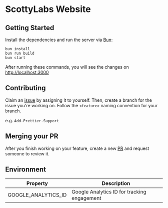 # ScottyLabs Website

## Getting Started

Install the dependencies and run the server via [Bun](https://bun.sh):

```
bun install
bun run build
bun start
```

After running these commands, you will see the changes on [http://localhost:3000](http://localhost:3000/)

## Contributing

Claim an [issue](https://github.com/ScottyLabs/web/issues) by assigning it to yourself. Then, create a branch for the issue you're working on. Follow the `<feature>` naming convention for your branch.

e.g. `Add-Prettier-Support`

## Merging your PR

After you finish working on your feature, create a new [PR](https://github.com/ScottyLabs/web/pulls) and request someone to review it.

## Environment

| Property            | Description                                 |
| ------------------- | ------------------------------------------- |
| GOOGLE_ANALYTICS_ID | Google Analytics ID for tracking engagement |

